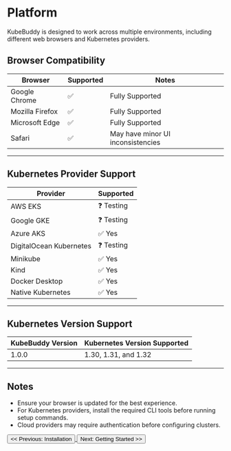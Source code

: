 # Platform

KubeBuddy is designed to work across multiple environments, including different web browsers and Kubernetes providers.

## Browser Compatibility

| Browser          | Supported | Notes                            |
|-----------------|-----------|----------------------------------|
| Google Chrome   | ✅        | Fully Supported                 |
| Mozilla Firefox | ✅        | Fully Supported                 |
| Microsoft Edge  | ✅        | Fully Supported                 |
| Safari          | ✅        | May have minor UI inconsistencies |

---

## Kubernetes Provider Support

| Provider                 | Supported |
|--------------------------|-----------|
| AWS EKS                 | ❓ Testing |
| Google GKE              | ❓ Testing |
| Azure AKS               | ✅ Yes     |
| DigitalOcean Kubernetes | ❓ Testing |
| Minikube                | ✅ Yes     |
| Kind                    | ✅ Yes     |
| Docker Desktop          | ✅ Yes     |
| Native Kubernetes       | ✅ Yes     |

---

## Kubernetes Version Support

| KubeBuddy Version | Kubernetes Version Supported |
|-------------------|----------------------------|
| 1.0.0            | 1.30, 1.31, and 1.32       |

---

## Notes

- Ensure your browser is updated for the best experience.
- For Kubernetes providers, install the required CLI tools before running setup commands.
- Cloud providers may require authentication before configuring clusters.

<a href="#installation">
  <button class="btn btn-secondary btn-sm"> << Previous: Installation </button>
</a>

<a href="#getting-started">
  <button class="btn btn-primary btn-sm">Next: Getting Started >> </button>
</a>
